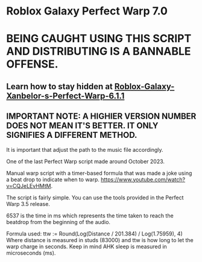 # Roblox Galaxy Perfect Warp 7.0

# BEING CAUGHT USING THIS SCRIPT AND DISTRIBUTING IS A BANNABLE OFFENSE. 
## Learn how to stay hidden at [Roblox-Galaxy-Xanbelor-s-Perfect-Warp-6.1.1](https://github.com/Aerospace911/Roblox-Galaxy-Xanbelor-s-Perfect-Warp-6.1.1)

## IMPORTANT NOTE: A HIGHIER VERSION NUMBER DOES NOT MEAN IT'S BETTER. IT ONLY SIGNIFIES A DIFFERENT METHOD.

It is important that adjust the path to the music file accordingly.

One of the last Perfect Warp script made around October 2023.

Manual warp script with a timer-based formula that was made a joke using a beat drop to indicate when to warp. https://www.youtube.com/watch?v=CQJeLEvHMtM.

The script is fairly simple. You can use the tools provided in the Perfect Warp 3.5 release.

6537 is the time in ms which represents the time taken to reach the beatdrop from the beginning of the audio.

Formula used:
ttw := Round(Log(Distance / 201.384) / Log(1.75959), 4)
Where distance is measured in studs (83000) and ttw is how long to let the warp charge in seconds. Keep in mind AHK sleep is measured in microseconds (ms).
